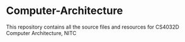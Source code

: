 # Computer-Architecture
This repository contains all the source files and resources for CS4032D Computer Architecture, NITC
